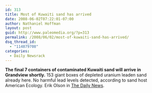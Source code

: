 ```yaml
---
id: 313
title: Most of Kuwaiti sand has arrived
date: 2008-06-02T07:22:01-07:00
author: Nathaniel Hoffman
layout: post
guid: http://www.paleomedia.org/?p=313
permalink: /2008/06/02/most-of-kuwaiti-sand-has-arrived/
dsq_thread_id:
  - "114879708"
categories:
  - Daily Newsrack
---
```

**The final 7 containers of contaminated Kuwaiti sand will arrive in Grandview shortly.** 153 giant boxes of depleted uranium leaden sand already here. No harmful lead levels detected, according to sand host American Ecology. Erik Olson in [The Daily News](http://www.tdn.com/articles/2008/06/02/area_news/doc4843969e9445a584192829.txt).
